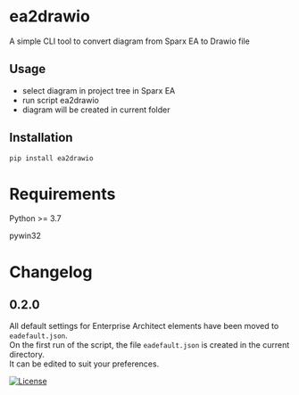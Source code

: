 # ea2drawio

A simple CLI tool to convert diagram from Sparx EA to Drawio file

## Usage

- select diagram in project tree in Sparx EA
- run script ea2drawio
- diagram will be created in current folder

## Installation

```bash
pip install ea2drawio
```

# Requirements

Python >= 3.7

pywin32

# Changelog

## 0.2.0
All default settings for Enterprise Architect elements have been moved to `eadefault.json`.  
On the first run of the script, the file `eadefault.json` is created in the current directory.  
It can be edited to suit your preferences.


[![License](https://img.shields.io/github/license/AndyTakker/ea2drawio)](https://github.com/AndyTakker/ea2drawio)

